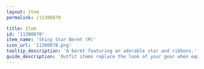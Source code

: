 ```yaml
---
layout: item
permalink: /11300870

title: Item
id: '11300870'
item_name: 'Shiny Star Beret (M)'
icon_url: '11300870.png'
tooltip_description: 'A beret featuring an adorable star and ribbons.'
guide_description: 'Outfit items replace the look of your gear when equipped.'
---
```

